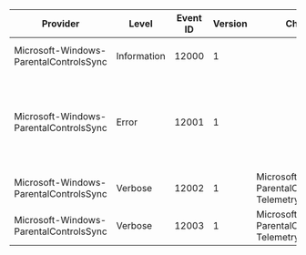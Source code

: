 Provider                                |  Level        |  Event ID  |  Version  |  Channel                                                   |  Task  |  Opcode  |  Keyword  |  Message
----------------------------------------|---------------|------------|-----------|------------------------------------------------------------|--------|----------|-----------|---------------------------------------------------------------------------------------
Microsoft-Windows-ParentalControlsSync  |  Information  |  12000     |  1        |                                                            |        |          |           |  {ScenarioID} completed successfully.
Microsoft-Windows-ParentalControlsSync  |  Error        |  12001     |  1        |                                                            |        |          |           |  {ScenarioID} failed.  {ResultType} Error {ResultCode} occurred on step {OperationID}.
Microsoft-Windows-ParentalControlsSync  |  Verbose      |  12002     |  1        |  Microsoft-Windows-ParentalControls-Telemetry/Operational  |        |          |           |  {{Name}: {Data}}
Microsoft-Windows-ParentalControlsSync  |  Verbose      |  12003     |  1        |  Microsoft-Windows-ParentalControls-Telemetry/Auditing     |        |          |           |  {{Name}: {Data}}